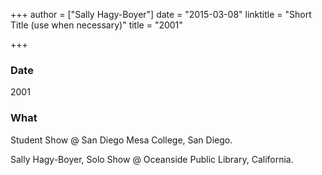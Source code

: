 +++
author = ["Sally Hagy-Boyer"]
date = "2015-03-08"
linktitle = "Short Title (use when necessary)"
title = "2001"

+++

### Date
2001

### What
Student Show @ San Diego Mesa College, San Diego.

Sally Hagy-Boyer, Solo Show @ Oceanside Public Library, California.

